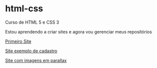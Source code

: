 # html-css
 Curso de HTML 5 e CSS 3 

 Estou aprendendo a criar sites e agora vou gerenciar meus repositórios 

<a href="https://freitasjean.github.io/projeto-android/" target="_blank"> Primeiro Site  </a>

<a href="https://freitasjean.github.io/Cadastro/" target="_blank"> Site exemplo de cadastro </a>

<a href="https://freitasjean.github.io/projeto-cordel/" target="_blank">  Site com imagens em parallax </a>